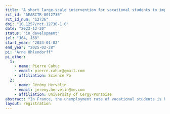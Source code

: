 ```yaml
---
title: "A short large-scale intervention for vocational students to improve transitions to jobs (Avenir Pro)"
rct_id: "AEARCTR-0012736"
rct_id_num: "12736"
doi: "10.1257/rct.12736-1.0"
date: "2023-12-20"
status: "in_development"
jel: "J64, J68"
start_year: "2024-01-02"
end_year: "2025-02-28"
pi: "Arne Uhlendorff"
pi_other:
  1:
    - name: Pierre Cahuc
    - email: pierre.cahuc@gmail.com
    - affiliation: Science Po
  2:
    - name: Jérémy Hervelin
    - email: jeremy.hervelin@me.com
    - affiliation: University of Cergy-Pontoise
abstract: "In France, the unemployment rate of vocational students is high compared to apprentices who get the same diploma. In this project, we evaluate a short counseling and job search assistance program for vocational students. The program consists of three sessions of around two hours. This is a group-level treatment which takes place in classes during regular school times, and it complements courses provided by teachers aiming to help students for their professional orientation. Counselors intervene in the class with the teacher for around 6 hours at some point between January and May. We randomize at the school level. All students at the treated schools are offered to participate in the treatment. The schools of the control group do not get any treatment."
layout: registration
---
```


